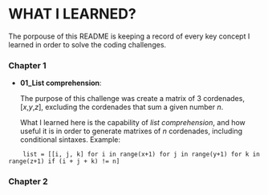 # WHAT I LEARNED?

The porpouse of this README is keeping a record of every key concept I learned in order to solve the coding challenges.

### Chapter 1

* **01_List comprehension**:

    The purpose of this challenge was create a matrix of 3 cordenades, [_x_,_y_,_z_], excluding the cordenades that sum a given number _n_.

    What I learned here is the capability of _list comprehension_, and how useful it is in order to generate matrixes of _n_ cordenades, including conditional sintaxes. Example:

```
    list = [[i, j, k] for i in range(x+1) for j in range(y+1) for k in range(z+1) if (i + j + k) != n]

```

### Chapter 2
